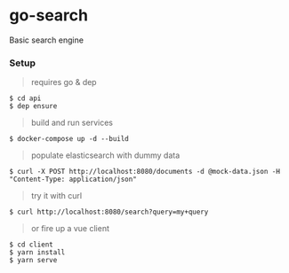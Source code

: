 # go-search

 Basic search engine

### Setup

> requires go & dep

```shell
$ cd api
$ dep ensure
```

> build and run services

```shell
$ docker-compose up -d --build
```

> populate elasticsearch with dummy data

```shell
$ curl -X POST http://localhost:8080/documents -d @mock-data.json -H "Content-Type: application/json"
```

> try it with curl
```shell
$ curl http://localhost:8080/search?query=my+query
```

> or fire up a vue client
```shell
$ cd client
$ yarn install
$ yarn serve
```
